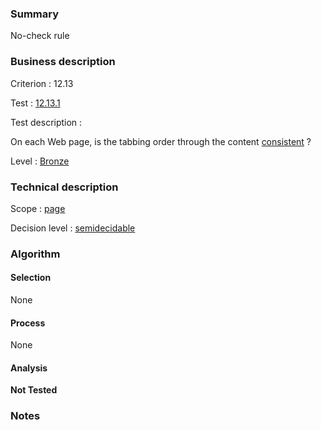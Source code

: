 ### Summary

No-check rule

### Business description

Criterion : 12.13

Test : [12.13.1](http://www.accessiweb.org/index.php/accessiweb-22-english-version.html#test-12-13-1)

Test description :

On each Web page, is the tabbing order through the content [consistent](http://www.accessiweb.org/index.php/glossary-76.html#mCoherentODL) ?

Level : [Bronze](/en/category/rules-design/accessiweb-11/level/bronze)

### Technical description

Scope : [page](/en/category/rules-design/accessiweb-11/scope/page)

Decision level :
[semidecidable](/en/category/rules-design/accessiweb-11/decision-level/semidecidable)

### Algorithm

#### Selection

None

#### Process

None

#### Analysis

**Not Tested**

### Notes


